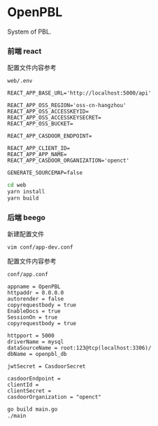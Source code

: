 # OpenPBL
System of PBL.


### 前端 react

配置文件内容参考

`web/.env`

```dotenv
REACT_APP_BASE_URL='http://localhost:5000/api'

REACT_APP_OSS_REGION='oss-cn-hangzhou'
REACT_APP_OSS_ACCESSKEYID=
REACT_APP_OSS_ACCESSKEYSECRET=
REACT_APP_OSS_BUCKET=

REACT_APP_CASDOOR_ENDPOINT=

REACT_APP_CLIENT_ID=
REACT_APP_APP_NAME=
REACT_APP_CASDOOR_ORGANIZATION='openct'

GENERATE_SOURCEMAP=false
```

```bash
cd web
yarn install
yarn build
```


### 后端 beego

新建配置文件

`vim conf/app-dev.conf`

配置文件内容参考

`conf/app.conf`

```
appname = OpenPBL
httpaddr = 0.0.0.0
autorender = false
copyrequestbody = true
EnableDocs = true
SessionOn = true
copyrequestbody = true

httpport = 5000
driverName = mysql
dataSourceName = root:123@tcp(localhost:3306)/
dbName = openpbl_db

jwtSecret = CasdoorSecret

casdoorEndpoint =
clientId =
clientSecret =
casdoorOrganization = "openct"
```

```bash
go build main.go
./main
```